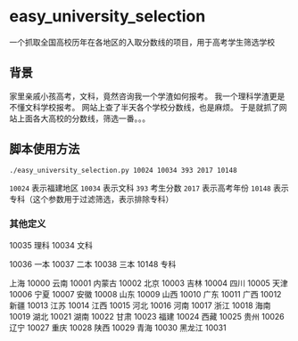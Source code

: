 # easy_university_selection
一个抓取全国高校历年在各地区的入取分数线的项目，用于高考学生筛选学校

## 背景
家里亲戚小孩高考，文科，竟然咨询我一个学渣如何报考。
我一个理科学渣更是不懂文科学校报考。
网站上查了半天各个学校分数线，也是麻烦。
于是就抓了网站上面各大高校的分数线，筛选一番。。。

## 脚本使用方法
```
./easy_university_selection.py 10024 10034 393 2017 10148
```
`10024` 表示福建地区
`10034` 表示文科
`393` 考生分数
`2017` 表示高考年份
`10148` 表示专科（这个参数用于过滤筛选，表示排除专科）

### 其他定义
 10035 理科
 10034 文科

 10036 一本
 10037 二本
 10038 三本
 10148 专科

上海 10000
云南 10001
内蒙古 10002
北京 10003
吉林 10004
四川 10005
天津 10006
宁夏 10007
安徽 10008
山东 10009
山西 10010
广东 10011
广西 10012
新疆 10013
江苏 10014
江西 10015
河北 10016
河南 10017
浙江 10018
海南 10019
湖北 10021
湖南 10022
甘肃 10023
福建 10024
西藏 10025
贵州 10026
辽宁 10027
重庆 10028
陕西 10029
青海 10030
黑龙江 10031
